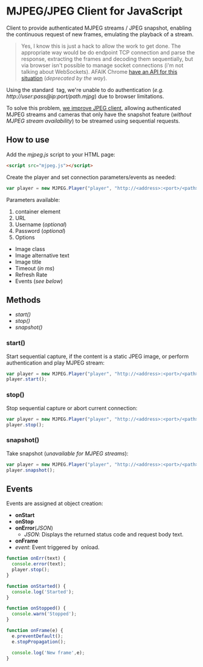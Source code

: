 # MJPEG/JPEG Client for JavaScript

Client to provide authenticated MJPEG streams / JPEG snapshot, enabling the continuous request of new frames, emulating the playback of a stream.

> Yes, I know this is just a hack to allow the work to get done. The appropriate way would be do endpoint TCP connection and parse the response, extracting the frames and decoding them sequentially, but via browser isn't possible to manage socket connections (i'm not talking about WebSockets). AFAIK Chrome [have an API for this situation](https://developer.chrome.com/docs/extensions/reference/sockets_tcp/) (_deprecated by the way_).

Using the standard **<img>** tag, we're unable to do authentication (_e.g. http://user:pass@ip:port/path.mjpg_) due to browser limitations.

To solve this problem, [we improve JPEG client](https://github.com/daleffe/js-jpegclient), allowing authenticated MJPEG streams and cameras that only have the snapshot feature (_without MJPEG stream availability_) to be streamed using sequential requests.

## How to use

Add the *mjpeg.js* script to your HTML page:
```html
<script src="mjpeg.js"></script>
```

Create the player and set connection parameters/events as needed:
```javascript
var player = new MJPEG.Player("player", "http://<address>:<port>/<path>", "<username>", "<password>", {onError:  onErr, onStart: onStarted, onStop: onStopped});
```
Parameters available:
1. container element
2. URL
3. Username (_optional_)
4. Password (_optional_)
5. Options
* Image class
* Image alternative text
* Image title
* Timeout (_in ms_)
* Refresh Rate
* Events (_see below_)

## Methods
* _start()_
* _stop()_
* _snapshot()_

### **start()**
Start sequential capture, if the content is a static JPEG image, or perform authentication and play MJPEG stream:
```javascript
var player = new MJPEG.Player("player", "http://<address>:<port>/<path>", "<username>", "<password>", {onStart: onStarted});
player.start();
```

### **stop()**
Stop sequential capture or abort current connection:
```javascript
var player = new MJPEG.Player("player", "http://<address>:<port>/<path>", "<username>", "<password>", {onStop: onStopped});
player.stop();
```

### **snapshot()**
Take snapshot (_unavailable for MJPEG streams_):
```javascript
var player = new MJPEG.Player("player", "http://<address>:<port>/<path>", "<username>", "<password>", {onError:  onErr, onStart: onStarted, onStop: onStopped});
player.snapshot();
```

## Events
Events are assigned at object creation:
* **onStart**
* **onStop**
* **onError**(_JSON_)
  * _JSON_: Displays the returned status code and request body text.
* **onFrame**
 * _event_: Event triggered by ***<img>*** onload.

```javascript
function onErr(text) {
  console.error(text);
  player.stop();
}

function onStarted() {
  console.log('Started');
}

function onStopped() {
  console.warn('Stopped');
}

function onFrame(e) {
  e.preventDefault();
  e.stopPropagation();

  console.log('New frame',e);
}
```